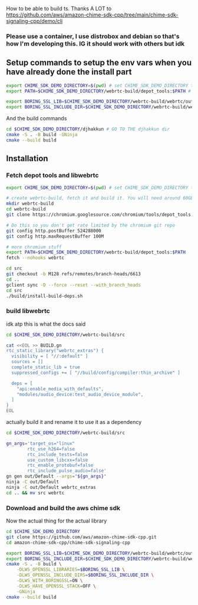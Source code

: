 How to be able to build ts. Thanks A LOT to https://github.com/aws/amazon-chime-sdk-cpp/tree/main/chime-sdk-signaling-cpp/demo/cli
### Please use a container, I use distrobox and debian so that's how I'm developing this. IG it should work with others but idk


## Setup commands to setup the env vars when you have already done the install part
```sh
export CHIME_SDK_DEMO_DIRECTORY=$(pwd) # set CHIME_SDK_DEMO_DIRECTORY to the root of this repo
export PATH=$CHIME_SDK_DEMO_DIRECTORY/webrtc-build/depot_tools:$PATH # Add depot tools to path

export BORING_SSL_LIB=$CHIME_SDK_DEMO_DIRECTORY/webrtc-build/webrtc/out/Default/obj/libwebrtc.a
export BORING_SSL_INCLUDE_DIR=$CHIME_SDK_DEMO_DIRECTORY/webrtc-build/webrtc/third_party/boringssl/src/include
```
And the build commands
```sh
cd $CHIME_SDK_DEMO_DIRECTORY/djhakkun # GO TO THE djhakkun dir
cmake -S . -B build -GNinja
cmake --build build
```

## Installation
### Fetch depot tools and libwebrtc
```sh
export CHIME_SDK_DEMO_DIRECTORY=$(pwd) # set CHIME_SDK_DEMO_DIRECTORY to the root of this repo

# create webrtc-build, fetch it and build it. You will need around 60GBs of free storage for this
mkdir webrtc-build
cd webrtc-build
git clone https://chromium.googlesource.com/chromium/tools/depot_tools.git

# Do this so you don't get rate limited by the chromium git repo
git config http.postBuffer 524288000
git config http.maxRequestBuffer 100M

# more chromium stuff
export PATH=$CHIME_SDK_DEMO_DIRECTORY/webrtc-build/depot_tools:$PATH
fetch --nohooks webrtc

cd src 
git checkout -b M128 refs/remotes/branch-heads/6613
cd ..
gclient sync -D --force --reset --with_branch_heads
cd src
./build/install-build-deps.sh
```
### build libwebrtc

idk atp this is what the docs said
```sh
cd $CHIME_SDK_DEMO_DIRECTORY/webrtc-build/src

cat <<EOL >> BUILD.gn
rtc_static_library("webrtc_extras") {
  visibility = [ "//:default" ]
  sources = []
  complete_static_lib = true
  suppressed_configs += [ "//build/config/compiler:thin_archive" ]

  deps = [
    "api:enable_media_with_defaults",
    "modules/audio_device:test_audio_device_module",
  ]
}
EOL
```
actually build it and rename it to use it as a dependency
```sh
cd $CHIME_SDK_DEMO_DIRECTORY/webrtc-build/src

gn_args='target_os="linux" 
        rtc_use_h264=false
        rtc_include_tests=false 
        use_custom_libcxx=false
        rtc_enable_protobuf=false
        rtc_include_pulse_audio=false'
gn gen out/Default --args="${gn_args}"
ninja -C out/Default
ninja -C out/Default webrtc_extras
cd .. && mv src webrtc
```


### Download and build the aws chime sdk 
Now the actual thing for the actual library 
```sh
cd $CHIME_SDK_DEMO_DIRECTORY
git clone https://github.com/aws/amazon-chime-sdk-cpp.git
cd amazon-chime-sdk-cpp/chime-sdk-signaling-cpp

export BORING_SSL_LIB=$CHIME_SDK_DEMO_DIRECTORY/webrtc-build/webrtc/out/Default/obj/libwebrtc.a
export BORING_SSL_INCLUDE_DIR=$CHIME_SDK_DEMO_DIRECTORY/webrtc-build/webrtc/third_party/boringssl/src/include
cmake -S . -B build \
    -DLWS_OPENSSL_LIBRARIES=$BORING_SSL_LIB \
    -DLWS_OPENSSL_INCLUDE_DIRS=$BORING_SSL_INCLUDE_DIR \
    -DLWS_WITH_BORINGSSL=ON \
    -DLWS_HAVE_OPENSSL_STACK=OFF \
    -GNinja
cmake --build build
```